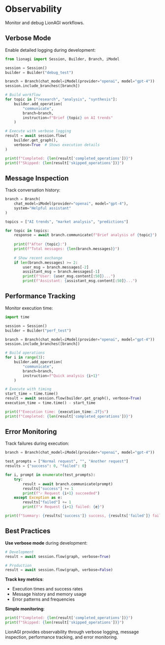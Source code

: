 # Observability

Monitor and debug LionAGI workflows.

## Verbose Mode

Enable detailed logging during development:

```python
from lionagi import Session, Builder, Branch, iModel

session = Session()
builder = Builder("debug_test")

branch = Branch(chat_model=iModel(provider="openai", model="gpt-4"))
session.include_branches([branch])

# Build workflow
for topic in ["research", "analysis", "synthesis"]:
    builder.add_operation(
        "communicate",
        branch=branch,
        instruction=f"Brief {topic} on AI trends"
    )

# Execute with verbose logging
result = await session.flow(
    builder.get_graph(),
    verbose=True  # Shows execution details
)

print(f"Completed: {len(result['completed_operations'])}")
print(f"Skipped: {len(result['skipped_operations'])}")
```

## Message Inspection

Track conversation history:

```python
branch = Branch(
    chat_model=iModel(provider="openai", model="gpt-4"),
    system="Helpful assistant"
)

topics = ["AI trends", "market analysis", "predictions"]

for topic in topics:
    response = await branch.communicate(f"Brief analysis of {topic}")
    
    print(f"After {topic}:")
    print(f"Total messages: {len(branch.messages)}")
    
    # Show recent exchange
    if len(branch.messages) >= 2:
        user_msg = branch.messages[-2]
        assistant_msg = branch.messages[-1]
        print(f"User: {user_msg.content[:50]}...")
        print(f"Assistant: {assistant_msg.content[:50]}...")
```

## Performance Tracking

Monitor execution time:

```python
import time

session = Session()
builder = Builder("perf_test")

branch = Branch(chat_model=iModel(provider="openai", model="gpt-4"))
session.include_branches([branch])

# Build operations
for i in range(3):
    builder.add_operation(
        "communicate",
        branch=branch,
        instruction=f"Quick analysis {i+1}"
    )

# Execute with timing
start_time = time.time()
result = await session.flow(builder.get_graph(), verbose=True)
execution_time = time.time() - start_time

print(f"Execution time: {execution_time:.2f}s")
print(f"Completed: {len(result['completed_operations'])}")
```

## Error Monitoring

Track failures during execution:

```python
branch = Branch(chat_model=iModel(provider="openai", model="gpt-4"))

test_prompts = ["Normal request", "", "Another request"]
results = {"success": 0, "failed": 0}

for i, prompt in enumerate(test_prompts):
    try:
        result = await branch.communicate(prompt)
        results["success"] += 1
        print(f"✓ Request {i+1} succeeded")
    except Exception as e:
        results["failed"] += 1
        print(f"✗ Request {i+1} failed: {e}")

print(f"Summary: {results['success']} success, {results['failed']} failed")
```

## Best Practices

**Use verbose mode** during development:

```python
# Development
result = await session.flow(graph, verbose=True)

# Production  
result = await session.flow(graph, verbose=False)
```

**Track key metrics**:
- Execution times and success rates
- Message history and memory usage
- Error patterns and frequencies

**Simple monitoring**:

```python
print(f"Completed: {len(result['completed_operations'])}")
print(f"Skipped: {len(result['skipped_operations'])}")
```

LionAGI provides observability through verbose logging, message inspection, performance tracking, and error monitoring.